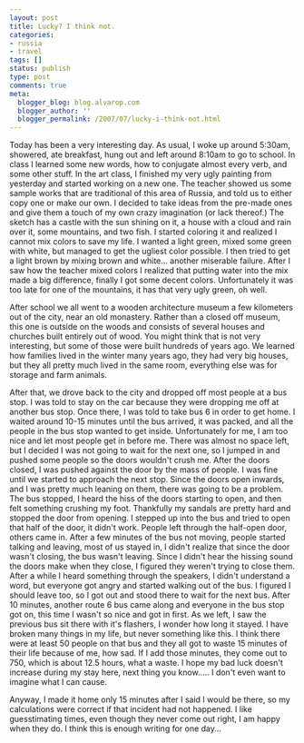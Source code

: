 ```yaml
---
layout: post
title: Lucky? I think not.
categories:
- russia
- travel
tags: []
status: publish
type: post
comments: true
meta:
  blogger_blog: blog.alvarop.com
  blogger_author: ''
  blogger_permalink: /2007/07/lucky-i-think-not.html
---
```

Today has been a very interesting day. As usual, I woke up around 5:30am, showered, ate breakfast, hung out and left around 8:10am to go to school. In class I learned some new words, how to conjugate almost every verb, and some other stuff. In the art class, I finished my very ugly painting from yesterday and started working on a new one. The teacher showed us some sample works that are traditional of this area of Russia, and told us to either copy one or make our own. I decided to take ideas from the pre-made ones and give them a touch of my own crazy imagination (or lack thereof.) The sketch has a castle with the sun shining on it, a house with a cloud and rain over it, some mountains, and two fish. I started coloring it and realized I cannot mix colors to save my life. I wanted a light green, mixed some green with white, but managed to get the ugliest color possible. I then tried to get a light brown by mixing brown and white... another miserable failure. After I saw how the teacher mixed colors I realized that putting water into the mix made a big difference, finally I got some decent colors. Unfortunately it was too late for one of the mountains, it has that very ugly green, oh well.

After school we all went to a wooden architecture museum a few kilometers out of the city, near an old monastery. Rather than a closed off museum, this one is outside on the woods and consists of several houses and churches built entirely out of wood. You might think that is not very interesting, but some of those were built hundreds of years ago. We learned how families lived in the winter many years ago, they had very big houses, but they all pretty much lived in the same room, everything else was for storage and farm animals.

After that, we drove back to the city and dropped off most people at a bus stop. I was told to stay on the car because they were dropping me off at another bus stop. Once there, I was told to take bus 6 in order to get home. I waited around 10-15 minutes until the bus arrived, it was packed, and all the people in the bus stop wanted to get inside. Unfortunately for me, I am too nice and let most people get in before me. There was almost no space left, but I decided I was not going to wait for the next one, so I jumped in and pushed some people so the doors wouldn't crush me. After the doors closed, I was pushed against the door by the mass of people. I was fine until we started to approach the next stop. Since the doors open inwards, and I was pretty much leaning on them, there was going to be a problem. The bus stopped, I heard the hiss of the doors starting to open, and then felt something crushing my foot. Thankfully my sandals are pretty hard and stopped the door from opening. I stepped up into the bus and tried to open that half of the door, it didn't work. People left through the half-open door, others came in. After a few minutes of the bus not moving, people started talking and leaving, most of us stayed in, I didn't realize that since the door wasn't closing, the bus wasn't leaving. Since I didn't hear the hissing sound the doors make when they close, I figured they weren't trying to close them. After a while I heard something through the speakers, I didn't understand a word, but everyone got angry and started walking out of the bus. I figured I should leave too, so I got out and stood there to wait for the next bus. After 10 minutes, another route 6 bus came along and everyone in the bus stop got on, this time I wasn't so nice and got in first. As we left, I saw the previous bus sit there with it's flashers, I wonder how long it stayed. I have broken many things in my life, but never something like this. I think there were at least 50 people on that bus and they all got to waste 15 minutes of their life because of me, how sad. If I add those minutes, they come out to 750, which is about 12.5 hours, what a waste. I hope my bad luck doesn't increase during my stay here, next thing you know..... I don't even want to imagine what I can cause.

Anyway, I made it home only 15 minutes after I said I would be there, so my calculations were correct if that incident had not happened. I like guesstimating times, even though they never come out right, I am happy when they do. I think this is enough writing for one day...
